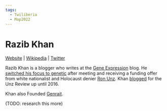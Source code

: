 ```yaml
---
tags:
  - Twiliberia
  - Map2022
---
```

# Razib Khan

[Website](https://www.razib.com/) | [Wikipedia](https://en.wikipedia.org/wiki/Razib_Khan) |  [Twitter](https://twitter.com/razibkhan)

Razib Khan is a blogger who writes at the [Gene Expression](https://gnxp.nofe.me/) blog. He [switched his focus to genetic](https://undark.org/2017/02/28/race-science-razib-khan-racism/) after meeting and receiving a funding offer from white nationalist and Holocaust denier [Ron Unz](https://en.wikipedia.org/wiki/Ron_Unz). Khan [blogged](https://www.unz.com/author/razib-khan/) for the Unz Review up until 2016.

Khan also  Founded [Genrait](https://www.genrait.com).

(TODO: research this more)

